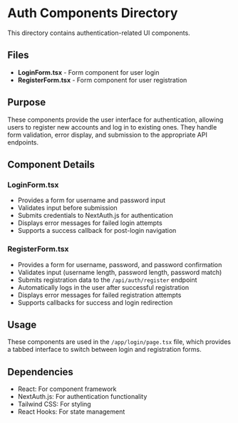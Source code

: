 # Auth Components Directory

This directory contains authentication-related UI components.

## Files

- **LoginForm.tsx** - Form component for user login
- **RegisterForm.tsx** - Form component for user registration

## Purpose

These components provide the user interface for authentication, allowing users to register new accounts and log in to existing ones. They handle form validation, error display, and submission to the appropriate API endpoints.

## Component Details

### LoginForm.tsx

- Provides a form for username and password input
- Validates input before submission
- Submits credentials to NextAuth.js for authentication
- Displays error messages for failed login attempts
- Supports a success callback for post-login navigation

### RegisterForm.tsx

- Provides a form for username, password, and password confirmation
- Validates input (username length, password length, password match)
- Submits registration data to the `/api/auth/register` endpoint
- Automatically logs in the user after successful registration
- Displays error messages for failed registration attempts
- Supports callbacks for success and login redirection

## Usage

These components are used in the `/app/login/page.tsx` file, which provides a tabbed interface to switch between login and registration forms.

## Dependencies

- React: For component framework
- NextAuth.js: For authentication functionality
- Tailwind CSS: For styling
- React Hooks: For state management
